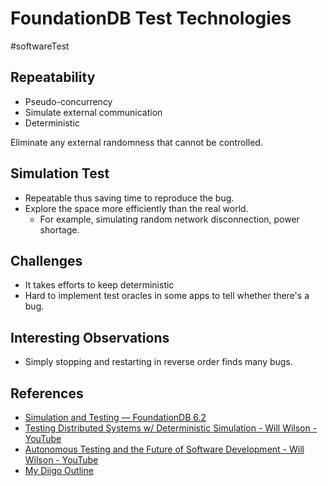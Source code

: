 # FoundationDB Test Technologies

#softwareTest

## Repeatability

* Pseudo-concurrency
* Simulate external communication
* Deterministic

Eliminate any external randomness that cannot be controlled.

## Simulation Test

* Repeatable thus saving time to reproduce the bug.
* Explore the space more efficiently than the real world.
	* For example, simulating random network disconnection, power shortage.

## Challenges

* It takes efforts to keep deterministic
* Hard to implement test oracles in some apps to tell whether there's a bug.

## Interesting Observations

* Simply stopping and restarting in reverse order finds many bugs.

## References

* [Simulation and Testing — FoundationDB 6.2](https://apple.github.io/foundationdb/testing.html)
* [Testing Distributed Systems w/ Deterministic Simulation - Will Wilson - YouTube](https://www.youtube.com/watch?v=4fFDFbi3toc)
* [Autonomous Testing and the Future of Software Development - Will Wilson - YouTube](https://www.youtube.com/watch?v=fFSPwJFXVlw)
* [My Diigo Outline](https://www.diigo.com/outliner/irpef3/Archive---202004---FoundationDB-Test?key=tnfaeajeb1)